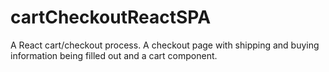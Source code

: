 # cartCheckoutReactSPA

A React cart/checkout process. A checkout page with shipping and buying information being filled out and a cart component.
